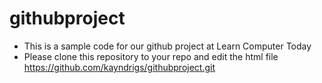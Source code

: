 # githubproject
- This is a sample code for our github project at Learn Computer Today
- Please clone this repository to your repo and edit the html file
https://github.com/kayndrigs/githubproject.git
